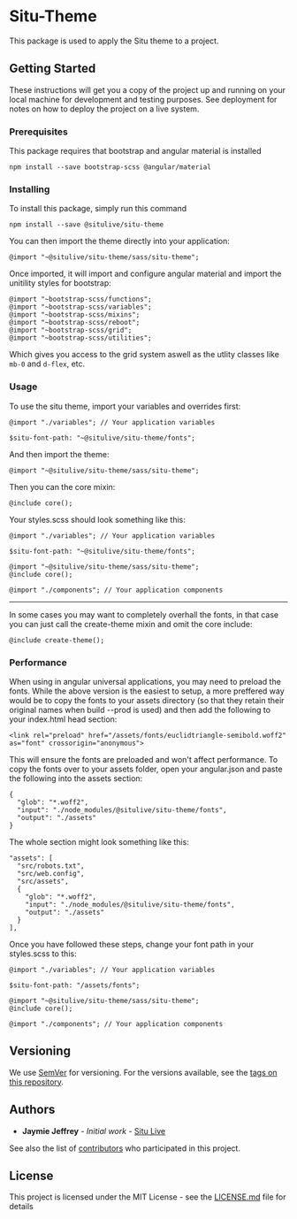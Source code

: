# Situ-Theme

This package is used to apply the Situ theme to a project.

## Getting Started

These instructions will get you a copy of the project up and running on your local machine for development and testing purposes. See deployment for notes on how to deploy the project on a live system.

### Prerequisites

This package requires that bootstrap and angular material is installed

```
npm install --save bootstrap-scss @angular/material
```

### Installing

To install this package, simply run this command

```
npm install --save @situlive/situ-theme
```

You can then import the theme directly into your application:

```
@import "~@situlive/situ-theme/sass/situ-theme";
```

Once imported, it will import and configure angular material and import the unitility styles for bootstrap:

```
@import "~bootstrap-scss/functions";
@import "~bootstrap-scss/variables";
@import "~bootstrap-scss/mixins";
@import "~bootstrap-scss/reboot";
@import "~bootstrap-scss/grid";
@import "~bootstrap-scss/utilities";
```

Which gives you access to the grid system aswell as the utlity classes like `mb-0` and `d-flex`, etc.

### Usage

To use the situ theme, import your variables and overrides first:

```
@import "./variables"; // Your application variables

$situ-font-path: "~@situlive/situ-theme/fonts";
```

And then import the theme:

```
@import "~@situlive/situ-theme/sass/situ-theme";
```

Then you can the core mixin:

```
@include core();
```

Your styles.scss should look something like this:

```
@import "./variables"; // Your application variables

$situ-font-path: "~@situlive/situ-theme/fonts";

@import "~@situlive/situ-theme/sass/situ-theme";
@include core();

@import "./components"; // Your application components

```

---

In some cases you may want to completely overhall the fonts, in that case you can just call the create-theme mixin and omit the core include:

```
@include create-theme();
```

### Performance

When using in angular universal applications, you may need to preload the fonts.
While the above version is the easiest to setup, a more preffered way would be to copy the fonts to your assets directory (so that they retain their original names when build --prod is used) and then add the following to your index.html head section:

```
<link rel="preload" href="/assets/fonts/euclidtriangle-semibold.woff2" as="font" crossorigin="anonymous">
```

This will ensure the fonts are preloaded and won't affect performance.
To copy the fonts over to your assets folder, open your angular.json and paste the following into the assets section:

```
{
  "glob": "*.woff2",
  "input": "./node_modules/@situlive/situ-theme/fonts",
  "output": "./assets"
}
```

The whole section might look something like this:

```
"assets": [
  "src/robots.txt",
  "src/web.config",
  "src/assets",
  {
    "glob": "*.woff2",
    "input": "./node_modules/@situlive/situ-theme/fonts",
    "output": "./assets"
  }
],
```

Once you have followed these steps, change your font path in your styles.scss to this:

```
@import "./variables"; // Your application variables

$situ-font-path: "/assets/fonts";

@import "~@situlive/situ-theme/sass/situ-theme";
@include core();

@import "./components"; // Your application components

```

## Versioning

We use [SemVer](http://semver.org/) for versioning. For the versions available, see the [tags on this repository](https://github.com/situlive/situ-theme/tags).

## Authors

- **Jaymie Jeffrey** - _Initial work_ - [Situ Live](https://github.com/situlive)

See also the list of [contributors](https://github.com/situlive/situ-theme/contributors) who participated in this project.

## License

This project is licensed under the MIT License - see the [LICENSE.md](LICENSE.md) file for details
